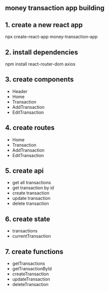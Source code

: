 ## money transaction app building
## 1. create a new react app
npx create-react-app money-transaction-app

## 2. install dependencies
npm install react-router-dom axios

## 3. create components
- Header
- Home
- Transaction
- AddTransaction
- EditTransaction

## 4. create routes
- Home
- Transaction
- AddTransaction
- EditTransaction

## 5. create api
- get all transactions
- get transaction by id
- create transaction
- update transaction
- delete transaction

## 6. create state
- transactions
- currentTransaction
## 7. create functions
- getTransactions
- getTransactionById
- createTransaction
- updateTransaction
- deleteTransaction